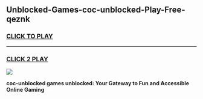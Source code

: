 
## Unblocked-Games-coc-unblocked-Play-Free-qeznk
<h3>
<a href="https://premium76.site?title=coc-unblocked&ref=18A1">CLICK TO PLAY</a></h3>
<hr>

<h3>
<a href="https://premium76.site?title=coc-unblocked&ref=18A1">CLICK 2 PLAY</a>
  
</h3>

<a href="https://premium76.site?title=coc-unblocked&ref=18A1"><img src="https://clearcache.store/games.png"></a>


**coc-unblocked games unblocked: Your Gateway to Fun and Accessible Online Gaming**
